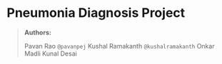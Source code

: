 # Pneumonia Diagnosis Project

> **Authors:**
>
> Pavan Rao `@pavanpej`
> Kushal Ramakanth `@kushalramakanth`
> Onkar Madli
> Kunal Desai
